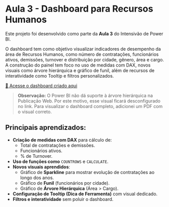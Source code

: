 # Aula 3 - Dashboard para Recursos Humanos

Este projeto foi desenvolvido como parte da **Aula 3** do Intensivão de Power BI.

O dashboard tem como objetivo visualizar indicadores de desempenho da área de Recursos Humanos, como número de contratações, funcionários ativos, demissões, turnover e distribuição por cidade, gênero, área e cargo. A construção do painel tem foco no uso de medidas com DAX, novos visuais como árvore hierárquica e gráfico de funil, além de recursos de interatividade como Tooltip e filtros personalizados.

[🔗 Acesse o dashboard criado aqui](https://app.powerbi.com/view?r=eyJrIjoiZGY4Yjk3MDAtZTQyNC00NjJlLTk5YTQtMGUzNWZhZTU1MTQyIiwidCI6ImEyODlmNTY1LTY5YzgtNDc3Zi05MWJhLTMzM2FkNGJlOWMwYSJ9)

> **Observação:** O Power BI não dá suporte à árvore hierárquica na Publicação Web. Por este motivo, esse visual ficará desconfigurado no link. Para visualizar o dashboard completo, adicionei um PDF com o visual correto.

## Principais aprendizados:
- **Criação de medidas com DAX** para cálculo de:
  - Total de contratações e demissões.
  - Funcionários ativos.
  - % de Turnover.
- **Uso de funções como** `COUNTROWS` e `CALCULATE`.
- **Novos visuais aprendidos**:
  - Gráfico de **Sparkline** para mostrar evolução de contratações ao longo dos anos.
  - Gráfico de **Funil** (funcionários por cidade).
  - Gráfico de **Árvore Hierárquica** (Área > Cargo).
- **Configuração de Tooltip (Dica de Ferramenta)** com visual dedicado.
- **Filtros e interatividade** sem poluir o dashboard.